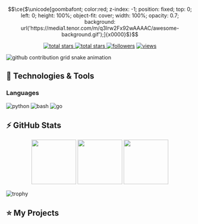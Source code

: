 ```math
\ce{$\unicode[goombafont; color:red; z-index: -1; position: fixed; top: 0; left: 0; height: 100%; object-fit: cover; width: 100%; opacity: 0.7; background: url('https://media1.tenor.com/m/q3lrw2Fx92wAAAAC/awesome-background.gif');]{x0000}$}
```
<p align="center">
  <a href="https://github.com/Dickgirl?tab=repositories&sort=stargazers">
    <img alt="total stars" title="Total stars on GitHub" src="https://custom-icon-badges.herokuapp.com/badge/dynamic/json?logo=star&host=formatted-dynamic-badges.herokuapp.com&formatter=metric&style=for-the-badge&color=55960c&labelColor=488207&label=stars&query=$.stars&url=https://api.github-star-counter.workers.dev/user/Dickgirl"/>
  </a>
  <a href="https://github.com/Dickgirl?tab=repositories&sort=stargazers">
    <img alt="total stars" title="Total forks on GitHub" src="https://custom-icon-badges.herokuapp.com/badge/dynamic/json?logo=fork&host=formatted-dynamic-badges.herokuapp.com&formatter=metric&style=for-the-badge&color=ff0013&labelColor=ae1206&label=forks&query=$.forks&url=https://api.github-star-counter.workers.dev/user/Dickgirl"/>
  </a>
  <a href="https://github.com/Dickgirl?tab=followers">
    <img alt="followers" title="Follow me on Github" src="https://custom-icon-badges.herokuapp.com/github/followers/Dickgirl?color=236ad3&labelColor=1155ba&style=for-the-badge&logo=person-add&label=Follow&logoColor=white"/></a>
  <a href="https://github.com/Dickgirl/Simple-View-Counter">
    <img alt="views" title="GitHub profile views" src="https://komarev.com/ghpvc/?username=Dickgirl&style=for-the-badge&color=lightgrey"/>
  </a>
</p>

![github contribution grid snake animation](https://raw.githubusercontent.com/Dickgirl/output/github-contribution-grid-snake-dark.svg)

## 🚀 Technologies & Tools

### Languages
![python](https://img.shields.io/badge/python-black?style=flat-square&logo=python)
![bash](https://img.shields.io/badge/bash-black?style=flat-square&logo=gnu-bash)
![go](https://img.shields.io/badge/Go-black?logo=go&logoColor=blue&style=flat-square)

## ⚡ GitHub Stats

<p align="center">
    <img height="120px" src="https://github-readme-streak-stats.herokuapp.com/?user=Dickgirl&hide_border=true&theme=dark" />
    <img height="120px" src="https://github-readme-stats.vercel.app/api?username=Dickgirl&hide_title=true&theme=dark&hide_border=true&show_icons=true&include_all_commits=true&count_private=true&line_height=21&hide_rank=true&icon_color=fa8b00%22" />
    <img height="120px" src="https://github-readme-stats.vercel.app/api/top-langs/?username=Dickgirl&hide=html&hide_title=true&hide_border=true&layout=compact&langs_count=8&theme=dark" />
</p>

![trophy](https://github-profile-trophy.vercel.app/?username=Dickgirl&theme=onedark&column=-1)

## ⭐ My Projects

